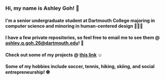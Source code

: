 ### Hi, my name is Ashley Goh! 👋
#### I'm a senior undergraduate student at Dartmouth College majoring in computer science and minoring in human-centered design 👩🏻‍💻
#### I have a few private repositories, so feel free to email me to see them @ ashley.q.goh.26@dartmouth.edu! 💌
#### Check out some of my projects @ [this link](https://ashleygoh1001.github.io/aboutme/) ☺️
#### Some of my hobbies include soccer, tennis, hiking, skiing, and social entrepreneurship! ⚽️
<!--
**ashleygoh1001/ashleygoh1001** is a ✨ _special_ ✨ repository because its `README.md` (this file) appears on your GitHub profile.

Here are some ideas to get you started:

- 🔭 I’m currently working on ...
- 🌱 I’m currently learning ...
- 👯 I’m looking to collaborate on ...
- 🤔 I’m looking for help with ...
- 💬 Ask me about ...
- 📫 How to reach me: ...
- 😄 Pronouns: ...
- ⚡ Fun fact: ...
-->
